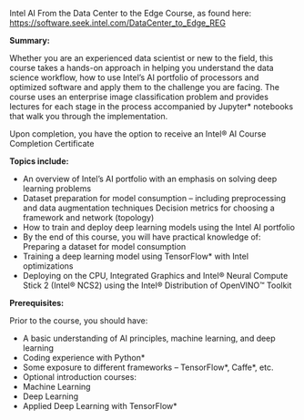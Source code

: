 Intel AI From the Data Center to the Edge Course, as found here: https://software.seek.intel.com/DataCenter_to_Edge_REG

**Summary:**

Whether you are an experienced data scientist or new to the field, this course takes a hands-on approach in helping you understand the 
data science workflow, how to use Intel’s AI portfolio of processors and optimized software and apply them to the challenge you are facing.
The course uses an enterprise image classification problem and provides lectures for each stage in the process accompanied by Jupyter* 
notebooks that walk you through the implementation.

Upon completion, you have the option to receive an Intel® AI Course Completion Certificate

**Topics include:**

- An overview of Intel’s AI portfolio with an emphasis on solving deep learning problems 
- Dataset preparation for model consumption – including preprocessing and data augmentation techniques Decision metrics for choosing a framework and network (topology) 
- How to train and deploy deep learning models using the Intel AI portfolio 
- By the end of this course, you will have practical knowledge of: Preparing
a dataset for model consumption 
- Training a deep learning model using TensorFlow* with Intel optimizations 
- Deploying on the CPU, Integrated Graphics and Intel® Neural Compute Stick 2 (Intel® NCS2) using the Intel® Distribution of OpenVINO™ Toolkit

**Prerequisites:**

Prior to the course, you should have:

- A basic understanding of AI principles, machine learning, and deep learning
- Coding experience with Python*
- Some exposure to different frameworks – TensorFlow*, Caffe*, etc.
- Optional introduction courses:
- Machine Learning
- Deep Learning
- Applied Deep Learning with TensorFlow*
